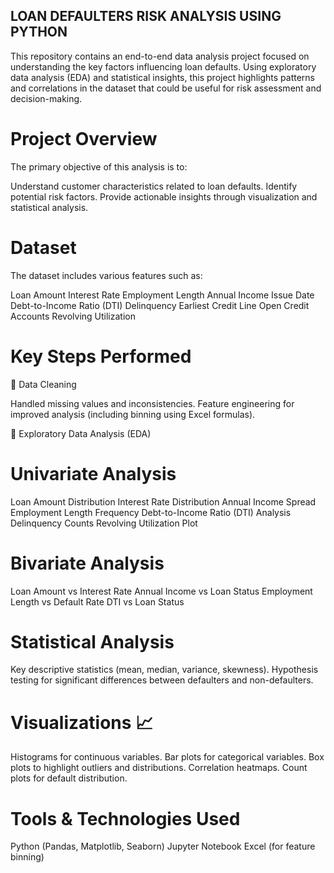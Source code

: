 ##  LOAN DEFAULTERS RISK ANALYSIS USING PYTHON

This repository contains an end-to-end data analysis project focused on understanding the key factors influencing loan defaults. Using exploratory data analysis (EDA) and statistical insights, this project highlights patterns and correlations in the dataset that could be useful for risk assessment and decision-making.

# Project Overview

The primary objective of this analysis is to:

Understand customer characteristics related to loan defaults.
Identify potential risk factors.
Provide actionable insights through visualization and statistical analysis.

# Dataset
The dataset includes various features such as:

Loan Amount
Interest Rate
Employment Length
Annual Income
Issue Date
Debt-to-Income Ratio (DTI)
Delinquency
Earliest Credit Line
Open Credit Accounts
Revolving Utilization

# Key Steps Performed

🔹 Data Cleaning

Handled missing values and inconsistencies.
Feature engineering for improved analysis (including binning using Excel formulas).

🔹 Exploratory Data Analysis (EDA)

# Univariate Analysis

Loan Amount Distribution
Interest Rate Distribution
Annual Income Spread
Employment Length Frequency
Debt-to-Income Ratio (DTI) Analysis
Delinquency Counts
Revolving Utilization Plot

# Bivariate Analysis

Loan Amount vs Interest Rate
Annual Income vs Loan Status
Employment Length vs Default Rate
DTI vs Loan Status

# Statistical Analysis

Key descriptive statistics (mean, median, variance, skewness).
Hypothesis testing for significant differences between defaulters and non-defaulters.

# Visualizations 📈

Histograms for continuous variables.
Bar plots for categorical variables.
Box plots to highlight outliers and distributions.
Correlation heatmaps.
Count plots for default distribution.

# Tools & Technologies Used

Python (Pandas, Matplotlib, Seaborn)
Jupyter Notebook
Excel (for feature binning)
